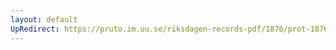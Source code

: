 ```yaml
---
layout: default
UpRedirect: https://pruto.im.uu.se/riksdagen-records-pdf/1876/prot-1876--ak--053/prot-1876--ak--053_028.pdf
---
```

